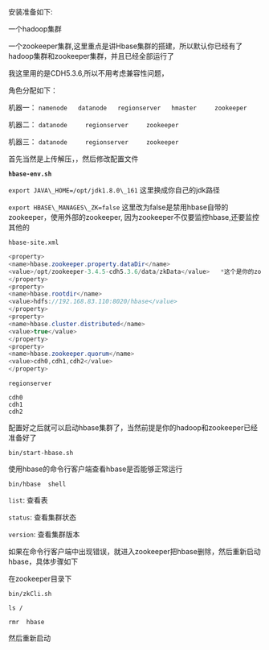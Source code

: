 安装准备如下:

一个hadoop集群

一个zookeeper集群,这里重点是讲Hbase集群的搭建，所以默认你已经有了hadoop集群和zookeeper集群，并且已经全部运行了

我这里用的是CDH5.3.6,所以不用考虑兼容性问题，

角色分配如下：

机器一： `namenode   datanode   regionserver   hmaster     zookeeper`

机器二： `datanode     regionserver     zookeeper`

机器三： `datanode     regionserver     zookeeper`

首先当然是上传解压，，然后修改配置文件

**`hbase-env.sh`**

`export JAVA\_HOME=/opt/jdk1.8.0\_161`             这里换成你自己的jdk路径

`export HBASE\_MANAGES\_ZK=false`            这里改为false是禁用hbase自带的zookeeper，使用外部的zookeeper,                                                                                                     因为zookeeper不仅要监控hbase,还要监控其他的

`hbase-site.xml`

```java
<property>
<name>hbase.zookeeper.property.dataDir</name> 
<value>/opt/zookeeper-3.4.5-cdh5.3.6/data/zkData</value>   *这个是你的zookeeper集群配置文件里面dataDir的路径
</property>
<property>
<name>hbase.rootdir</name>
<value>hdfs://192.168.83.110:8020/hbase</value>
</property>
<property>
<name>hbase.cluster.distributed</name>
<value>true</value>
</property>
<property>
<name>hbase.zookeeper.quorum</name>
<value>cdh0,cdh1,cdh2</value>
</property>
```

`regionserver`

```key
cdh0
cdh1
cdh2
```

配置好之后就可以启动hbase集群了，当然前提是你的hadoop和zookeeper已经准备好了

`bin/start-hbase.sh`

使用hbase的命令行客户端查看hbase是否能够正常运行

`bin/hbase  shell`

`list`:   查看表

`status`:    查看集群状态

`version`:    查看集群版本

如果在命令行客户端中出现错误，就进入zookeeper把hbase删除，然后重新启动hbase，具体步骤如下

在zookeeper目录下

`bin/zkCli.sh`

`ls /`

`rmr  hbase`

然后重新启动
